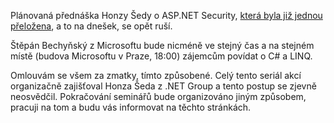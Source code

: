 <!-- dcterms:identifier = aspnetcz#95 -->
<!-- dcterms:title = Dnešní přednáška DNG se opět ruší... Pro zájemce je připraveno C# 3.0 a LINQ -->
<!-- dcterms:abstract = Já vím, že je to jak u blbých na dvorečku... -->
<!-- np9:categoryId = 6 -->
<!-- x4w:category = Akce a události -->
<!-- np9:authorId = 1 -->
<!-- np9:authorEmail = michal.valasek@altairis.cz -->
<!-- dcterms:creator = Michal Altair Valášek -->
<!-- dcterms:created = 2006-05-23T12:33:26.94+02:00 -->
<!-- dcterms:date = 2006-05-23T12:33:26.94+02:00 -->

Plánovaná přednáška Honzy Šedy o ASP.NET Security, [která byla již jednou přeložena](https://www.aspnet.cz/Articles/91-dnesni-prednaska-honzy-sedy-o-asp-net-security-se-rusi.aspx), a to na dnešek, se opět ruší.

Štěpán Bechyňský z Microsoftu bude nicméně ve stejný čas a na stejném místě (budova Microsoftu v Praze, 18:00) zájemcům povídat o C# a LINQ.

Omlouvám se všem za zmatky, tímto způsobené. Celý tento seriál akcí organizačně zajišťoval Honza Šeda z .NET Group a tento postup se zjevně neosvědčil. Pokračování seminářů bude organizováno jiným způsobem, pracuji na tom a budu vás informovat na těchto stránkách.